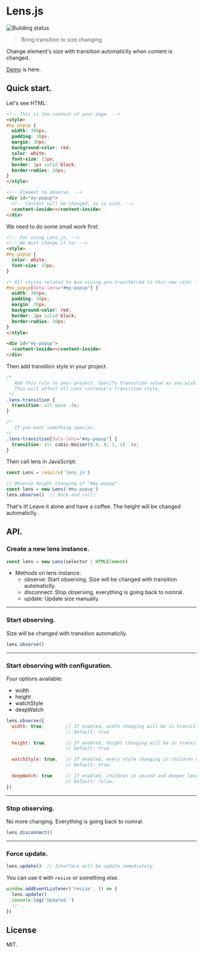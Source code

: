 # Lens.js

![Building status](https://travis-ci.org/LancerComet/lens.js.svg?branch=master)

> Bring transition to size changing.

Change element's size with transition automaticlly when content is changed.

[Demo](https://lancercomet.github.io/lens.js/) is here.

## Quick start.

Let's see HTML:

```html
<!-- This is the content of your page. -->
<style>
#my-popup {
  width: 300px;
  padding: 30px;
  margin: 30px;
  background-color: red;
  color: white;
  font-size: 13px;
  border: 1px solid black;  
  border-radius: 10px;
}
</style>

<!-- Element to observe. -->
<div id="my-popup">
  <!-- Content will be changed, so is size. -->
  <content-inside></content-inside>
</div>
```

We need to do some small work first:

```html
<!-- For using Lens.js, -->
<!-- We must change it to: -->
<style>
#my-popup {
  color: white;
  font-size: 13px;
}

/* All styles related to box-sizing are transferred to this new role: */
#my-popup[data-lens="#my-popup"] {
  width: 300px;
  padding: 30px;
  margin: 30px;
  background-color: red;
  border: 1px solid black;
  border-radius: 10px;
}
</style>

<div id="my-popup">
  <content-inside></content-inside>
</div>
```

Then add transition style in your project.

```css
/*
   Add this rule to your project. Specify transition value as you wish.
   This will affect all Lens-instance's transition style.
 */
.lens-transition {
  transition: all ease .5s;
}

/*
   If you want something special:
*/
.lens-transition[data-lens="#my-popup"] {
  transition: all cubic-bezier(0.4, 0, 1, 1) .4s;
}

```

Then call lens in JavaScript:

```javascript
const Lens = require('lens.js')

// Observe height changing of "#my-popup".
const lens = new Lens('#my-popup')
lens.observe()  // Rock and roll!
```

That's it! Leave it alone and have a coffee. The height will be changed automaticlly.

## API.

### Create a new lens instance.

```javascript
const lens = new Lens(selector | HTMLElement)
```

- Methods on lens instance:
  - observe: Start observing. Size will be changed with transition automaticlly.
  - disconnect: Stop observing, everything is going back to nomral.
  - update: Update size manually.

---

### Start observing.

Size will be changed with transition automaticlly.

```javascript
lens.observe()
```

---

### Start observing with configuration.

  Four options available:
  - width
  - height
  - watchStyle
  - deepWatch

```javascript
lens.observe({
  width: true,        // If enabled, width changing will be in transition.
                      // Default: true

  height: true,       // If enabled, height changing will be in transition.
                      // Default: true

  watchStyle: true,   // If enabled, every style changing in children element will be caught.
                      // Default: true.

  deepWatch: true     // If enabled, children in second and deeper level will be observed.
                      // Default: false.
})
```

---

### Stop observing.

No more changing. Everything is going back to nomral.

```javascript
lens.disconnect()
```

---

### Force update.

```javascript
lens.update()  // Interface will be update immediately.
```

You can use it with `resize` or something else.

```javascript
window.addEventListener('resize', () => {
  lens.update()
  console.log('Updated.')
  // ...
})
```

## License

MIT.